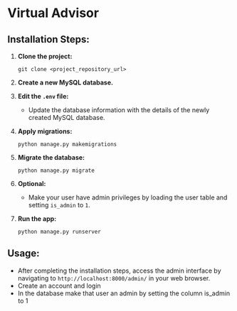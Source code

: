 # Virtual Advisor

## Installation Steps:

1. **Clone the project:** 
    ```
    git clone <project_repository_url>
    ```

2. **Create a new MySQL database.**

3. **Edit the `.env` file:** 
    - Update the database information with the details of the newly created MySQL database.

4. **Apply migrations:** 
    ```
    python manage.py makemigrations
    ```

5. **Migrate the database:** 
    ```
    python manage.py migrate
    ```

6. **Optional:** 
    - Make your user have admin privileges by loading the user table and setting `is_admin` to `1`.

7. **Run the app:** 
    ```
    python manage.py runserver
    ```

## Usage:
- After completing the installation steps, access the admin interface by navigating to `http://localhost:8000/admin/` in your web browser.
- Create an account and login
- In the database make that user an admin by setting the column is_admin to 1

